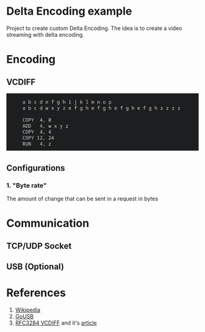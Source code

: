 # Delta Encoding example

Project to create custom Delta Encoding. The idea is to create a video streaming with delta encoding.

# Encoding


## VCDIFF

![VCDIFF](./vcdiff_example.png) 

## Configurations

### 1. "Byte rate"

The amount of change that can be sent in a request in bytes

# Communication

## TCP/UDP Socket

## USB (Optional)

# References

1. [Wikipedia](https://en.wikipedia.org/wiki/Delta_encoding)
2. [GoUSB](https://github.com/google/gousb)
3. [RFC3284 VCDIFF](https://datatracker.ietf.org/doc/html/rfc3284#section-3) and it's [article](https://www.cs.brandeis.edu/~dilant/cs175/%5BSiying-Dong%5D.pdf)

